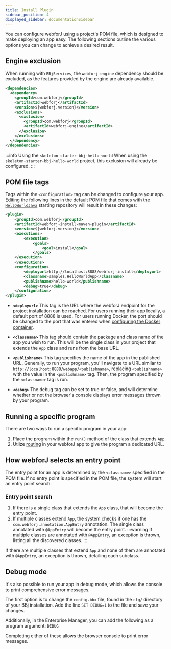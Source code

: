 ```yaml
---
title: Install Plugin
sidebar_position: 4
displayed_sidebar: documentationSidebar
---
```


You can configure webforJ using a project's POM file, which is designed to make deploying an app easy. The following sections outline the various options you can change to achieve a desired result.

## Engine exclusion

When running with `BBjServices`, the `webforj-engine` dependency should be excluded, as the features provided by the engine are already available.

```xml
<dependencies>
  <dependency>
    <groupId>com.webforj</groupId>
    <artifactId>webforj</artifactId>
    <version>${webforj.version}</version>
    <exclusions>
      <exclusion>
        <groupId>com.webforj</groupId>
        <artifactId>webforj-engine</artifactId>
      </exclusion>
    </exclusions> 
  </dependency>
</dependencies>
```

:::info Using the `skeleton-starter-bbj-hello-world`
When using the `skeleton-starter-bbj-hello-world` project, this exclusion will already be configured.
:::

## POM file tags

Tags within the `<configuration>` tag can be changed to configure your app. Editing the following lines in the default POM file that comes with the [`HelloWorldJava`](https://github.com/webforj/HelloWorldJava) starting repository will result in these changes:

```xml {13-16} showLineNumbers
<plugin>
    <groupId>com.webforj</groupId>
    <artifactId>webforj-install-maven-plugin</artifactId>
    <version>${webforj.version}</version>
    <executions>
        <execution>
            <goals>
                <goal>install</goal>
            </goals>
    </execution>
    </executions>
    <configuration>
        <deployurl>http://localhost:8888/webforj-install</deployurl>
        <classname>samples.HelloWorldApp</classname>
        <publishname>hello-world</publishname>
        <debug>true</debug>
    </configuration>
</plugin>
```

- **`<deployurl>`** This tag is the URL where the webforJ endpoint for the project installation can be reached. For users running their app locally, a default port of 8888 is used. For users running Docker, the port should be changed to the port that was entered when [configuring the Docker container](../installation/docker#2-configuration).

- **`<classname>`** This tag should contain the package and class name of the app you wish to run. This will be the single class in your project that extends the `App` class and runs from the base URL.

- **`<publishname>`** This tag specifies the name of the app in the published URL. Generally, to run your program, you'll navigate to a URL similar to `http://localhost:8888/webapp/<publishname>`, replacing `<publishname>` with the value in the `<publishname>` tag. Then, the program specified by the `<classname>` tag is run.

- **`<debug>`** The debug tag can be set to true or false, and will determine whether or not the browser's console displays error messages thrown by your program. 

## Running a specific program

There are two ways to run a specific program in your app:

1. Place the program within the `run()` method of the class that extends `App`.
2. Utilze [routing](../../docs/routing/overview) in your webforJ app to give the program a dedicated URL.

## How webforJ selects an entry point

The entry point for an app is determined by the `<classname>` specified in the POM file.
If no entry point is specified in the POM file, the system will start an entry point search.

### Entry point search

1. If there is a single class that extends the `App` class, that will become the entry point.
2. If multiple classes extend `App`, the system checks if one has the `com.webforj.annotation.AppEntry` annotation. The single class annotated with `@AppEntry` will become the entry point.
    :::warning
    If multiple classes are annotated with `@AppEntry`, an exception is thrown, listing all the discovered classes.
    :::

If there are multiple classes that extend `App` and none of them are annotated with `@AppEntry`, an exception is thrown, detailing each subclass.

## Debug mode

It's also possible to run your app in debug mode, which allows the console to print comprehensive error messages. 

The first option is to change the `config.bbx` file, found in the `cfg/` directory of your BBj installation. Add the line `SET DEBUG=1` to the file and save your changes.

Additionally, in the Enterprise Manager, you can add the following as a program argument: `DEBUG`

Completing either of these allows the browser console to print error messages.